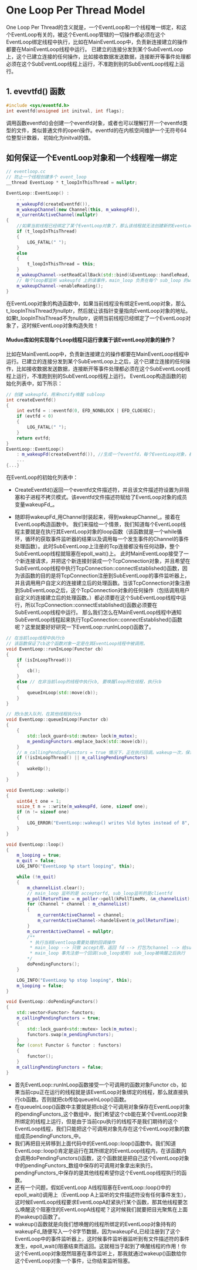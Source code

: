 # One Loop Per Thread Model

One Loop Per Thread的含义就是，一个EventLoop和一个线程唯一绑定，和这个EventLoop有关的，被这个EventLoop管辖的一切操作都必须在这个EventLoop绑定线程中执行，比如在MainEventLoop中，负责新连接建立的操作都要在MainEventLoop线程中运行。
已建立的连接分发到某个SubEventLoop上，这个已建立连接的任何操作，比如接收数据发送数据，连接断开等事件处理都必须在这个SubEventLoop线程上运行，不准跑到别的SubEventLoop线程上运行。

## 1. evevtfd() 函数

```c
#include <sys/eventfd.h>
int eventfd(unsigned int initval, int flags);
```
调用函数eventfd()会创建一个eventfd对象，或者也可以理解打开一个eventfd类型的文件，类似普通文件的open操作。eventfd的在内核空间维护一个无符号64位整型计数器， 初始化为initval的值。

## 如何保证一个EventLoop对象和一个线程唯一绑定

```C++
// eventloop.cc
// 防止一个线程创建多个 event_loop
__thread EventLoop * t_loopInThisThread = nullptr;

EventLoop::EventLoop() :
    ...
    m_wakeupFd(createEventfd()),
    m_wakeupChannel(new Channel(this, m_wakeupFd)),
    m_currentActiveChannel(nullptr)
{
    //如果当前线程已经绑定了某个EventLoop对象了，那么该线程就无法创建新的EventLoop对象了
    if (t_loopInThisThread)
    {
        LOG_FATAL(" ");
    }
    else
    {
        t_loopInThisThread = this;
    }
    m_wakeupChannel->setReadCallBack(std::bind(&EventLoop::handleRead, this));
    // 每个loop都监听 wakeupfd 上的读事件，main_loop 负责在每个 sub_loop 的wakeupfd上写，唤醒sub_loop
    m_wakeupChannel->enableReading();
}
```

在EventLoop对象的构造函数中，如果当前线程没有绑定EventLoop对象，那么t_loopInThisThread为nullptr，然后就让该指针变量指向EventLoop对象的地址。如果t_loopInThisThread不为nullptr，说明当前线程已经绑定了一个EventLoop对象了，这时候EventLoop对象构造失败！

#### Muduo库如何实现每个Loop线程只运行隶属于该EventLoop对象的操作？

比如在MainEventLoop中，负责新连接建立的操作都要在MainEventLoop线程中运行。已建立的连接分发到某个SubEventLoop上之后，这个已建立连接的任何操作，比如接收数据发送数据，连接断开等事件处理都必须在这个SubEventLoop线程上运行，不准跑到别的SubEventLoop线程上运行。
EventLoop构造函数的初始化列表中，如下所示：
```C++
// 创建 wakeupfd，用来notify唤醒 subloop
int createEventfd()
{  
    int evtfd = ::eventfd(0, EFD_NONBLOCK | EFD_CLOEXEC);
    if (evtfd < 0)
    {
        LOG_FATAL(" ");
    }
    return evtfd;
}
EventLoop::EventLoop() 
    : m_wakeupFd(createEventfd()), //生成一个eventfd，每个EventLoop对象，都会有自己的eventfd
	...
{...}
```

在EventLoop的初始化列表中：

- CreateEventfd()返回一个eventfd文件描述符，并且该文件描述符设置为非阻塞和子进程不拷贝模式。该eventfd文件描述符赋给了EventLoop对象的成员变量wakeupFd_。

- 随即将wakeupFd_用Channel封装起来，得到wakeupChannel_。接着在EventLoop构造函数中。
    我们来描绘一个情景，我们知道每个EventLoop线程主要就是在执行其EventLoop对象的loop函数（该函数就是一个while循环，循环的获取事件监听器的结果以及调用每一个发生事件的Channel的事件处理函数）。此时SubEventLoop上注册的Tcp连接都没有任何动静，整个SubEventLoop线程就阻塞在epoll_wait()上。
    此时MainEventLoop接受了一个新连接请求，并把这个新连接封装成一个TcpConnection对象，并且希望在SubEventLoop线程中执行TcpConnection::connectEstablished()函数，因为该函数的目的是将TcpConnection注册到SubEventLoop的事件监听器上，并且调用用户自定义的连接建立后的处理函数。当该TcpConnection对象注册到SubEventLoop之后，这个TcpConnection对象的任何操作（包括调用用户自定义的连接建立后的处理函数。）都必须要在这个SubEventLoop线程中运行，所以TcpConnection::connectEstablished()函数必须要在SubEventLoop线程中运行。
    那么我们怎么在MainEventLoop线程中通知SubEventLoop线程起来执行TcpConnection::connectEstablished()函数呢？这里就要好好研究一下EventLoop::runInLoop()函数了。
```C++
// 在当前loop线程中执行cb
// 该函数保证了cb这个函数对象一定是在其EventLoop线程中被调用。
void EventLoop::runInLoop(Functor cb)
{
    if (isInLoopThread())
    {
        cb();
    }
    else // 在非当前loop的线程中执行cb, 要唤醒loop所在线程，执行cb
    {
        queueInLoop(std::move(cb));
    }
}

// 把cb放入队列，在其他线程执行cb
void EventLoop::queueInLoop(Functor cb)
{
    {
        std::lock_guard<std::mutex> lock(m_mutex);
        m_pendingFunctors.emplace_back(std::move(cb));
    }
    // m_callingPendingFunctors = true 情况下，正在执行回调。wakeup一次，保证再次poll的时候不阻塞
    if (!isInLoopThread() || m_callingPendingFunctors)
    {
        wakeUp();
    }
}

void EventLoop::wakeUp()
{
    uint64_t one = 1;
    ssize_t n = ::write(m_wakeupFd, &one, sizeof one);
    if (n != sizeof one)
    {
        LOG_ERROR("EventLoop::wakeup() writes %ld bytes instead of 8", n);
    }
}

void EventLoop::loop()
{
    m_looping = true;
    m_quit = false;
    LOG_INFO("EventLoop %p start looping", this);

    while (!m_quit)
    {
        m_channelList.clear();
        // main_loop 监听的是 acceptorfd, sub_loop监听的是clientfd
        m_pollReturnTime = m_poller->poll(kPollTimeMs, &m_channelList);
        for (Channel * channel : m_channelList)
        {
            m_currentActiveChannel = channel;
            m_currentActiveChannel->handelEvent(m_pollReturnTime);
        }
        m_currentActiveChannel = nullptr;
        /**
         * 执行当前Eventloop需要处理的回调操作
         * main_loop --> 只做 accept用，返回 fd --> 打包为channel --> 给sub_loop
         * main_loop 事先注册一个回调(sub_loop使用) sub_loop被唤醒之后执行
        */
        doPendingFunctors();
    }

    LOG_INFO("EventLoop %p stop looping", this);
    m_looping = false;
}

void EventLoop::doPendingFunctors()
{
    std::vector<Functor> functors;
    m_callingPendingFunctors = true;
    {
        std::lock_guard<std::mutex> lock(m_mutex);
        functors.swap(m_pendingFunctors);
    }
    for (const Functor & functor : functors)
    {
        functor();
    }
    m_callingPendingFunctors = false;
}
```

- 首先EventLoop::runInLoop函数接受一个可调用的函数对象Functor cb，如果当前cpu正在运行的线程就是该EventLoop对象绑定的线程，那么就直接执行cb函数。否则就把cb传给queueInLoop()函数。
- 在queueInLoop()函数中主要就是把cb这个可调用对象保存在EventLoop对象的pendingFunctors_这个数组中，我们希望这个cb能在某个EventLoop对象所绑定的线程上运行，但是由于当前cpu执行的线程不是我们期待的这个EventLoop线程，我们只能把这个可调用对象先存在这个EventLoop对象的数组成员pendingFunctors_中。
- 我们再把目光转移到上面代码中的EventLoop::loop()函数中。我们知道EventLoop::loop()肯定是运行在其所绑定的EventLoop线程内，在该函数内会调用doPendingFunctors()函数，这个函数就是把自己这个EventLoop对象中的pendingFunctors_数组中保存的可调用对象拿出来执行。pendingFunctors_中保存的是其他线程希望你这个EventLoop线程执行的函数。
- 还有一个问题，假如EventLoop A线程阻塞在EventLoop::loop()中的epoll_wait()调用上（EventLoop A上监听的文件描述符没有任何事件发生），这时候EventLoop线程要求EventLoopA赶紧执行某个函数，那其他线程要怎么唤醒这个阻塞住的EventLoopA线程呢？这时候我们就要把目光聚焦在上面的wakeup()函数了。
- wakeup()函数就是向我们想唤醒的线程所绑定的EventLoop对象持有的wakeupFd_随便写入一个8字节数据，因为wakeupFd_已经注册到了这个EventLoop中的事件监听器上，这时候事件监听器监听到有文件描述符的事件发生，epoll_wait()阻塞结束而返回。这就相当于起到了唤醒线程的作用！你这个EventLoop对象既然阻塞在事件监听上，那我就通过wakeup()函数给你这个EventLoop对象一个事件，让你结束监听阻塞。






